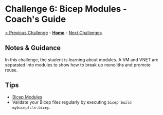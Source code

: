 # Challenge 6: Bicep Modules - Coach's Guide

[< Previous Challenge](./Solution-05.md) - **[Home](./README.md)** - [Next Challenge>](./Solution-07.md)

## Notes & Guidance

In this challenge, the student is learning about modules.  A VM and VNET are separated into modules to show how to break up monoliths and promote reuse.

## Tips

- [Bicep Modules](https://learn.microsoft.com/en-us/azure/azure-resource-manager/bicep/modules)
- Validate your Bicep files regularly by executing `bicep build mybicepfile.bicep`.
